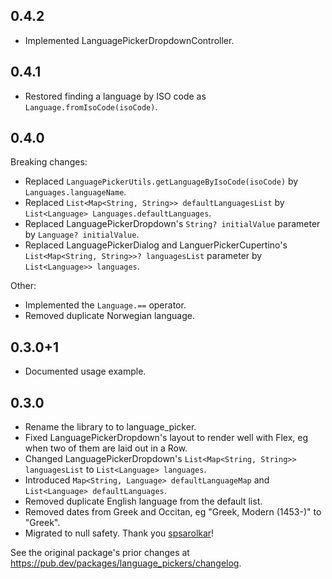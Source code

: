 ## 0.4.2

- Implemented LanguagePickerDropdownController.

## 0.4.1

- Restored finding a language by ISO code as `Language.fromIsoCode(isoCode)`.

## 0.4.0

Breaking changes:

- Replaced `LanguagePickerUtils.getLanguageByIsoCode(isoCode)` by `Languages.languageName`.
- Replaced `List<Map<String, String>> defaultLanguagesList` by `List<Language> Languages.defaultLanguages`.
- Replaced LanguagePickerDropdown's `String? initialValue` parameter by `Language? initialValue`.
- Replaced LanguagePickerDialog and LanguerPickerCupertino's `List<Map<String, String>>? languagesList` parameter by `List<Language>> languages`.

Other:

- Implemented the `Language.==` operator.
- Removed duplicate Norwegian language.

## 0.3.0+1

- Documented usage example.

## 0.3.0

- Rename the library to to language_picker.
- Fixed LanguagePickerDropdown's layout to render well with Flex, eg when two of them are laid out in a Row.
- Changed LanguagePickerDropdown's `List<Map<String, String>> languagesList` to `List<Language> languages`.
- Introduced `Map<String, Language> defaultLanguageMap` and `List<Language> defaultLanguages`.
- Removed duplicate English language from the default list.
- Removed dates from Greek and Occitan, eg "Greek, Modern (1453-)" to "Greek".
- Migrated to null safety. Thank you [spsarolkar](https://github.com/spsarolkar)!

See the original package's prior changes at https://pub.dev/packages/language_pickers/changelog.
